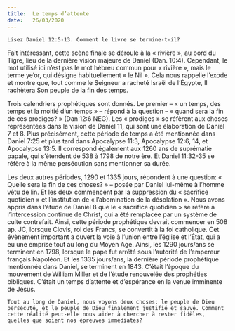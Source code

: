 ```yaml
---
title:  Le temps d’attente
date:   26/03/2020
---
```


`Lisez Daniel 12:5-13. Comment le livre se termine-t-il?`

Fait intéressant, cette scène finale se déroule à la « rivière », au bord du Tigre, lieu de la dernière vision majeure de Daniel (Dan. 10:4). Cependant, le mot utilisé ici n’est pas le mot hébreu commun pour « rivière », mais le terme ye’or, qui désigne habituellement « le Nil ». Cela nous rappelle l’exode et montre que, tout comme le Seigneur a racheté Israël de l’Égypte, Il rachètera Son peuple de la fin des temps.

Trois calendriers prophétiques sont donnés. Le premier – « un temps, des temps et la moitié d’un temps » – répond à la question – « quand sera la fin de ces prodiges? » (Dan 12:6 NEG). Les « prodiges » se réfèrent aux choses représentées dans la vision de Daniel 11, qui sont une élaboration de Daniel 7 et 8. Plus précisément, cette période de temps a été mentionnée dans Daniel 7:25 et plus tard dans Apocalypse 11:3, Apocalypse 12:6, 14, et Apocalypse 13:5. Il correspond également aux 1260 ans de suprématie papale, qui s’étendent de 538 à 1798 de notre ère. Et Daniel 11:32-35 se réfère à la même persécution sans mentionner sa durée.

Les deux autres périodes, 1290 et 1335 jours, répondent à une question: « Quelle sera la fin de ces choses? » – posée par Daniel lui-même à l’homme vêtu de lin. Et les deux commencent par la suppression du « sacrifice quotidien » et l’institution de « l’abomination de la désolation ». Nous avons appris dans l’étude de Daniel 8 que le « sacrifice quotidien » se réfère à l’intercession continue de Christ, qui a été remplacée par un système de culte contrefait. Ainsi, cette période prophétique devrait commencer en 508 ap. JC, lorsque Clovis, roi des Francs, se convertit à la foi catholique. Cet évènement important a ouvert la voie à l’union entre l’église et l’État, qui a eu une emprise tout au long du Moyen Age. Ainsi, les 1290 jours/ans se terminent en 1798, lorsque le pape fut arrêté sous l’autorité de l’empereur français Napoléon. Et les 1335 jours/ans, la dernière période prophétique mentionnée dans Daniel, se terminent en 1843. C’était l’époque du mouvement de William Miller et de l’étude renouvelée des prophéties bibliques. C’était un temps d’attente et d’espérance en la venue imminente de Jésus.

`Tout au long de Daniel, nous voyons deux choses: le peuple de Dieu persécuté, et le peuple de Dieu finalement justifié et sauvé. Comment cette réalité peut-elle nous aider à chercher à rester fidèles, quelles que soient nos épreuves immédiates?`
